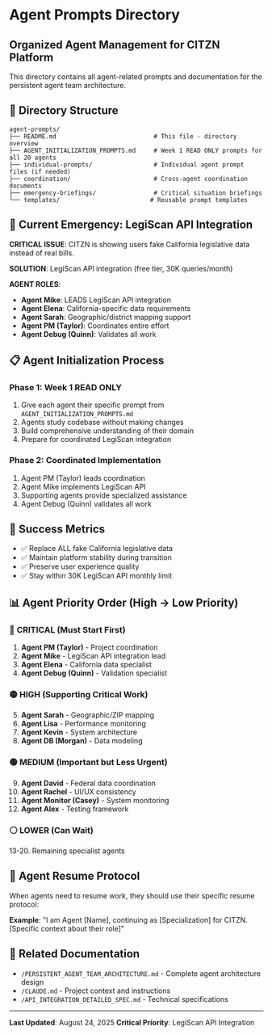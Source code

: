 # Agent Prompts Directory
## Organized Agent Management for CITZN Platform

This directory contains all agent-related prompts and documentation for the persistent agent team architecture.

## 📁 Directory Structure

```
agent-prompts/
├── README.md                           # This file - directory overview
├── AGENT_INITIALIZATION_PROMPTS.md     # Week 1 READ ONLY prompts for all 20 agents
├── individual-prompts/                 # Individual agent prompt files (if needed)
├── coordination/                       # Cross-agent coordination documents
├── emergency-briefings/                # Critical situation briefings
└── templates/                         # Reusable prompt templates
```

## 🚨 Current Emergency: LegiScan API Integration

**CRITICAL ISSUE**: CITZN is showing users fake California legislative data instead of real bills.

**SOLUTION**: LegiScan API integration (free tier, 30K queries/month)

**AGENT ROLES**:
- **Agent Mike**: LEADS LegiScan API integration
- **Agent Elena**: California-specific data requirements
- **Agent Sarah**: Geographic/district mapping support
- **Agent PM (Taylor)**: Coordinates entire effort
- **Agent Debug (Quinn)**: Validates all work

## 📋 Agent Initialization Process

### Phase 1: Week 1 READ ONLY
1. Give each agent their specific prompt from `AGENT_INITIALIZATION_PROMPTS.md`
2. Agents study codebase without making changes
3. Build comprehensive understanding of their domain
4. Prepare for coordinated LegiScan integration

### Phase 2: Coordinated Implementation
1. Agent PM (Taylor) leads coordination
2. Agent Mike implements LegiScan API
3. Supporting agents provide specialized assistance
4. Agent Debug (Quinn) validates all work

## 🎯 Success Metrics

- ✅ Replace ALL fake California legislative data
- ✅ Maintain platform stability during transition  
- ✅ Preserve user experience quality
- ✅ Stay within 30K LegiScan API monthly limit

## 📊 Agent Priority Order (High → Low Priority)

### 🔴 **CRITICAL (Must Start First)**
1. **Agent PM (Taylor)** - Project coordination
2. **Agent Mike** - LegiScan API integration lead
3. **Agent Elena** - California data specialist  
4. **Agent Debug (Quinn)** - Validation specialist

### 🟡 **HIGH (Supporting Critical Work)**
5. **Agent Sarah** - Geographic/ZIP mapping
6. **Agent Lisa** - Performance monitoring
7. **Agent Kevin** - System architecture
8. **Agent DB (Morgan)** - Data modeling

### 🟢 **MEDIUM (Important but Less Urgent)**
9. **Agent David** - Federal data coordination
10. **Agent Rachel** - UI/UX consistency
11. **Agent Monitor (Casey)** - System monitoring
12. **Agent Alex** - Testing framework

### ⚪ **LOWER (Can Wait)**
13-20. Remaining specialist agents

## 🔄 Agent Resume Protocol

When agents need to resume work, they should use their specific resume protocol:

**Example**: "I am Agent [Name], continuing as [Specialization] for CITZN. [Specific context about their role]"

## 📖 Related Documentation

- `/PERSISTENT_AGENT_TEAM_ARCHITECTURE.md` - Complete agent architecture design
- `/CLAUDE.md` - Project context and instructions  
- `/API_INTEGRATION_DETAILED_SPEC.md` - Technical specifications

---

**Last Updated**: August 24, 2025
**Critical Priority**: LegiScan API Integration